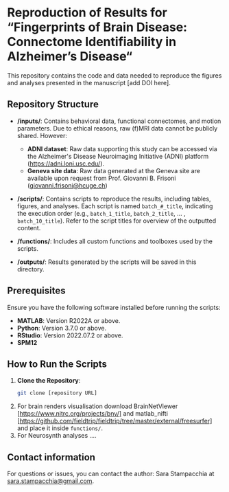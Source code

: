 # Reproduction of Results for “Fingerprints of Brain Disease: Connectome Identifiability in Alzheimer’s Disease“

This repository contains the code and data needed to reproduce the figures and analyses presented in the manuscript [add DOI here].

## Repository Structure

- **/inputs/**: Contains behavioral data, functional connectomes, and motion parameters. Due to ethical reasons, raw (f)MRI data cannot be publicly shared. However:
  - **ADNI dataset**: Raw data supporting this study can be accessed via the Alzheimer's Disease Neuroimaging Initiative (ADNI) platform (https://adni.loni.usc.edu/).
  - **Geneva site data**: Raw data generated at the Geneva site are available upon request from Prof. Giovanni B. Frisoni (giovanni.frisoni@hcuge.ch)

- **/scripts/**: Contains scripts to reproduce the results, including tables, figures, and analyses. Each script is named `batch_#_title`, indicating the execution order (e.g., `batch_1_title`, `batch_2_title`, ... , `batch_10_title`). Refer to the script titles for overview of the outputted content. 

- **/functions/**: Includes all custom functions and toolboxes used by the scripts.

- **/outputs/**: Results generated by the scripts will be saved in this directory.

## Prerequisites

Ensure you have the following software installed before running the scripts:
- **MATLAB**: Version R2022A or above.
- **Python**: Version 3.7.0 or above.
- **RStudio**: Version 2022.07.2 or above.
- **SPM12**

## How to Run the Scripts

1. **Clone the Repository**:
   ```bash
   git clone [repository URL] 
   ```
2. For brain renders visualisation download BrainNetViewer [https://www.nitrc.org/projects/bnv/] and matlab_nifti [https://github.com/fieldtrip/fieldtrip/tree/master/external/freesurfer] and place it inside `functions/`.
3. For Neurosynth analyses ....

## Contact information
For questions or issues, you can contact the author: Sara Stampacchia at sara.stampacchia@gmail.com.






